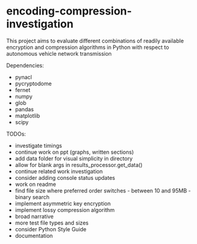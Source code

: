 # encoding-compression-investigation
This project aims to evaluate different combinations of readily available encryption and compression algorithms in Python with respect to autonomous vehicle network transmission

Dependencies:
* pynacl
* pycryptodome
* fernet
* numpy
* glob
* pandas
* matplotlib
* scipy

TODOs:
* investigate timings
* continue work on ppt (graphs, written sections)
* add data folder for visual simplicity in directory
* allow for blank args in results_processor.get_data()
* continue related work investigation
* consider adding console status updates
* work on readme
* find file size where preferred order switches - between 10 and 95MB - binary search
* implement asymmetric key encryption
* implement lossy compression algorithm
* broad narrative
* more test file types and sizes
* consider Python Style Guide
* documentation